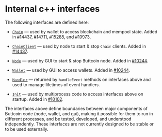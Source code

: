 # Internal c++ interfaces

The following interfaces are defined here:

* [`Chain`](chain.h) — used by wallet to access blockchain and mempool state. Added in [#14437](https://github.com/Buttcoin/Buttcoin/pull/14437), [#14711](https://github.com/Buttcoin/Buttcoin/pull/14711), [#15288](https://github.com/Buttcoin/Buttcoin/pull/15288), and [#10973](https://github.com/Buttcoin/Buttcoin/pull/10973).

* [`ChainClient`](chain.h) — used by node to start & stop `Chain` clients. Added in [#14437](https://github.com/Buttcoin/Buttcoin/pull/14437).

* [`Node`](node.h) — used by GUI to start & stop Buttcoin node. Added in [#10244](https://github.com/Buttcoin/Buttcoin/pull/10244).

* [`Wallet`](wallet.h) — used by GUI to access wallets. Added in [#10244](https://github.com/Buttcoin/Buttcoin/pull/10244).

* [`Handler`](handler.h) — returned by `handleEvent` methods on interfaces above and used to manage lifetimes of event handlers.

* [`Init`](init.h) — used by multiprocess code to access interfaces above on startup. Added in [#10102](https://github.com/Buttcoin/Buttcoin/pull/10102).

The interfaces above define boundaries between major components of Buttcoin code (node, wallet, and gui), making it possible for them to run in different processes, and be tested, developed, and understood independently. These interfaces are not currently designed to be stable or to be used externally.
